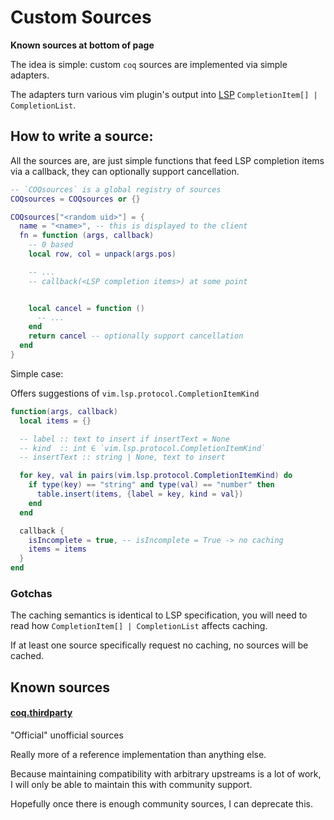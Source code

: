 # Custom Sources

**Known sources at bottom of page**

The idea is simple: custom `coq` sources are implemented via simple adapters.

The adapters turn various vim plugin's output into [LSP](https://microsoft.github.io/language-server-protocol/specification) `CompletionItem[] | CompletionList`.

## How to write a source:

All the sources are, are just simple functions that feed LSP completion items via a callback, they can optionally support cancellation.

```lua
-- `COQsources` is a global registry of sources
COQsources = COQsources or {}

COQsources["<random uid>"] = {
  name = "<name>", -- this is displayed to the client
  fn = function (args, callback)
    -- 0 based
    local row, col = unpack(args.pos)

    -- ...
    -- callback(<LSP completion items>) at some point


    local cancel = function ()
      -- ...
    end
    return cancel -- optionally support cancellation
  end
}
```

Simple case:

Offers suggestions of `vim.lsp.protocol.CompletionItemKind`

```lua
function(args, callback)
  local items = {}

  -- label :: text to insert if insertText = None
  -- kind  :: int ∈ `vim.lsp.protocol.CompletionItemKind`
  -- insertText :: string | None, text to insert

  for key, val in pairs(vim.lsp.protocol.CompletionItemKind) do
    if type(key) == "string" and type(val) == "number" then
      table.insert(items, {label = key, kind = val})
    end
  end

  callback {
    isIncomplete = true, -- isIncomplete = True -> no caching
    items = items
  }
end
```

### Gotchas

The caching semantics is identical to LSP specification, you will need to read how `CompletionItem[] | CompletionList` affects caching.

If at least one source specifically request no caching, no sources will be cached.

## Known sources

#### [coq.thirdparty](https://google.ca)

"Official" unofficial sources

Really more of a reference implementation than anything else.

Because maintaining compatibility with arbitrary upstreams is a lot of work, I will only be able to maintain this with community support.

Hopefully once there is enough community sources, I can deprecate this.
